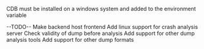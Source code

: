 CDB must be installed on a windows system and added to the environment variable

--TODO--
Make backend host frontend
Add linux support for crash analysis server
Check validity of dump before analysis
Add support for other dump analysis tools
Add support for other dump formats
